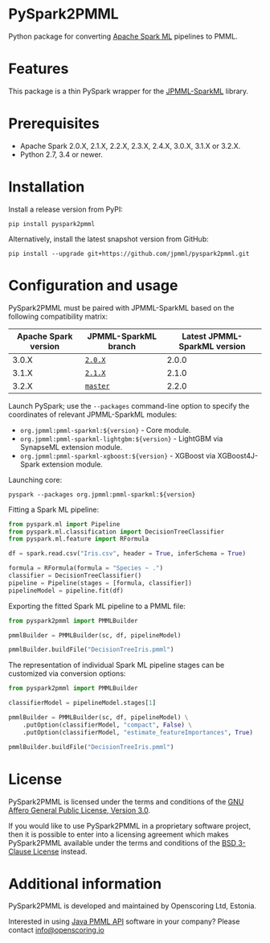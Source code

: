PySpark2PMML
============

Python package for converting [Apache Spark ML](https://spark.apache.org/) pipelines to PMML.

# Features #

This package is a thin PySpark wrapper for the [JPMML-SparkML](https://github.com/jpmml/jpmml-sparkml#features) library.

# Prerequisites #

* Apache Spark 2.0.X, 2.1.X, 2.2.X, 2.3.X, 2.4.X, 3.0.X, 3.1.X or 3.2.X.
* Python 2.7, 3.4 or newer.

# Installation #

Install a release version from PyPI:

```
pip install pyspark2pmml
```

Alternatively, install the latest snapshot version from GitHub:

```
pip install --upgrade git+https://github.com/jpmml/pyspark2pmml.git
```

# Configuration and usage #

PySpark2PMML must be paired with JPMML-SparkML based on the following compatibility matrix:

| Apache Spark version | JPMML-SparkML branch | Latest JPMML-SparkML version |
|----------------------|----------------------|------------------------------|
| 3.0.X | [`2.0.X`](https://github.com/jpmml/jpmml-sparkml/tree/2.0.X) | 2.0.0 |
| 3.1.X | [`2.1.X`](https://github.com/jpmml/jpmml-sparkml/tree/2.1.X) | 2.1.0 |
| 3.2.X | [`master`](https://github.com/jpmml/jpmml-sparkml/tree/master) | 2.2.0 |

Launch PySpark; use the `--packages` command-line option to specify the coordinates of relevant JPMML-SparkML modules:

* `org.jpmml:pmml-sparkml:${version}` - Core module.
* `org.jpmml:pmml-sparkml-lightgbm:${version}` - LightGBM via SynapseML extension module.
* `org.jpmml:pmml-sparkml-xgboost:${version}` - XGBoost via XGBoost4J-Spark extension module.

Launching core:

```
pyspark --packages org.jpmml:pmml-sparkml:${version}
```

Fitting a Spark ML pipeline:

```python
from pyspark.ml import Pipeline
from pyspark.ml.classification import DecisionTreeClassifier
from pyspark.ml.feature import RFormula

df = spark.read.csv("Iris.csv", header = True, inferSchema = True)

formula = RFormula(formula = "Species ~ .")
classifier = DecisionTreeClassifier()
pipeline = Pipeline(stages = [formula, classifier])
pipelineModel = pipeline.fit(df)
```

Exporting the fitted Spark ML pipeline to a PMML file:

```python
from pyspark2pmml import PMMLBuilder

pmmlBuilder = PMMLBuilder(sc, df, pipelineModel)

pmmlBuilder.buildFile("DecisionTreeIris.pmml")
```

The representation of individual Spark ML pipeline stages can be customized via conversion options:

```python
from pyspark2pmml import PMMLBuilder

classifierModel = pipelineModel.stages[1]

pmmlBuilder = PMMLBuilder(sc, df, pipelineModel) \
	.putOption(classifierModel, "compact", False) \
	.putOption(classifierModel, "estimate_featureImportances", True)

pmmlBuilder.buildFile("DecisionTreeIris.pmml")
```

# License #

PySpark2PMML is licensed under the terms and conditions of the [GNU Affero General Public License, Version 3.0](https://www.gnu.org/licenses/agpl-3.0.html).

If you would like to use PySpark2PMML in a proprietary software project, then it is possible to enter into a licensing agreement which makes PySpark2PMML available under the terms and conditions of the [BSD 3-Clause License](https://opensource.org/licenses/BSD-3-Clause) instead.

# Additional information #

PySpark2PMML is developed and maintained by Openscoring Ltd, Estonia.

Interested in using [Java PMML API](https://github.com/jpmml) software in your company? Please contact [info@openscoring.io](mailto:info@openscoring.io)
